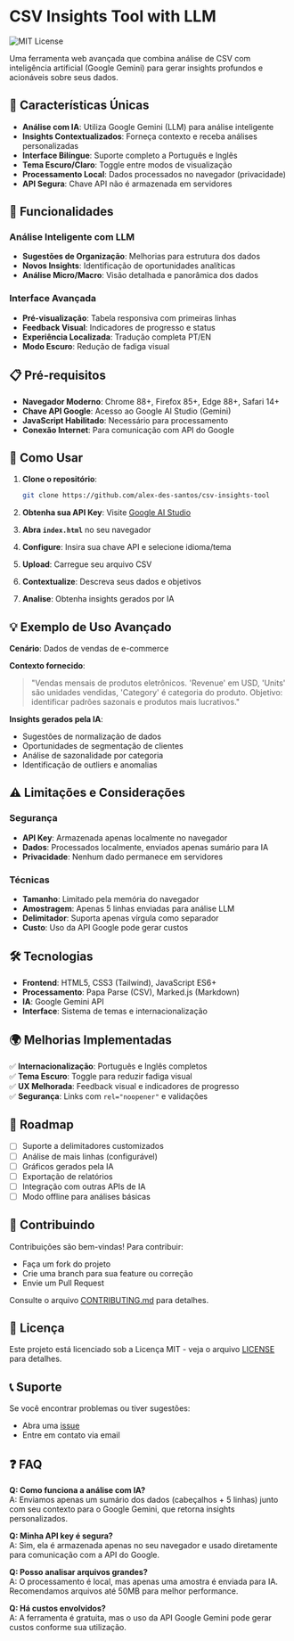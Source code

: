 # CSV Insights Tool with LLM

![MIT License](https://img.shields.io/badge/license-MIT-blue.svg)

Uma ferramenta web avançada que combina análise de CSV com inteligência artificial (Google Gemini) para gerar insights profundos e acionáveis sobre seus dados.

## 🧠 Características Únicas

- **Análise com IA**: Utiliza Google Gemini (LLM) para análise inteligente
- **Insights Contextualizados**: Forneça contexto e receba análises personalizadas
- **Interface Bilíngue**: Suporte completo a Português e Inglês
- **Tema Escuro/Claro**: Toggle entre modos de visualização
- **Processamento Local**: Dados processados no navegador (privacidade)
- **API Segura**: Chave API não é armazenada em servidores

## 🚀 Funcionalidades

### Análise Inteligente com LLM

- **Sugestões de Organização**: Melhorias para estrutura dos dados
- **Novos Insights**: Identificação de oportunidades analíticas
- **Análise Micro/Macro**: Visão detalhada e panorâmica dos dados

### Interface Avançada

- **Pré-visualização**: Tabela responsiva com primeiras linhas
- **Feedback Visual**: Indicadores de progresso e status
- **Experiência Localizada**: Tradução completa PT/EN
- **Modo Escuro**: Redução de fadiga visual

## 📋 Pré-requisitos

- **Navegador Moderno**: Chrome 88+, Firefox 85+, Edge 88+, Safari 14+
- **Chave API Google**: Acesso ao Google AI Studio (Gemini)
- **JavaScript Habilitado**: Necessário para processamento
- **Conexão Internet**: Para comunicação com API do Google

## 🔧 Como Usar

1. **Clone o repositório**:

   ```bash
   git clone https://github.com/alex-des-santos/csv-insights-tool
   ```

2. **Obtenha sua API Key**: Visite [Google AI Studio](https://aistudio.google.com/app/apikey)
3. **Abra `index.html`** no seu navegador
4. **Configure**: Insira sua chave API e selecione idioma/tema
5. **Upload**: Carregue seu arquivo CSV
6. **Contextualize**: Descreva seus dados e objetivos
7. **Analise**: Obtenha insights gerados por IA

## 💡 Exemplo de Uso Avançado

**Cenário**: Dados de vendas de e-commerce

**Contexto fornecido**:
> "Vendas mensais de produtos eletrônicos. 'Revenue' em USD, 'Units' são unidades vendidas, 'Category' é categoria do produto. Objetivo: identificar padrões sazonais e produtos mais lucrativos."

**Insights gerados pela IA**:

- Sugestões de normalização de dados
- Oportunidades de segmentação de clientes
- Análise de sazonalidade por categoria
- Identificação de outliers e anomalias

## ⚠️ Limitações e Considerações

### Segurança

- **API Key**: Armazenada apenas localmente no navegador
- **Dados**: Processados localmente, enviados apenas sumário para IA
- **Privacidade**: Nenhum dado permanece em servidores

### Técnicas

- **Tamanho**: Limitado pela memória do navegador
- **Amostragem**: Apenas 5 linhas enviadas para análise LLM
- **Delimitador**: Suporta apenas vírgula como separador
- **Custo**: Uso da API Google pode gerar custos

## 🛠️ Tecnologias

- **Frontend**: HTML5, CSS3 (Tailwind), JavaScript ES6+
- **Processamento**: Papa Parse (CSV), Marked.js (Markdown)
- **IA**: Google Gemini API
- **Interface**: Sistema de temas e internacionalização

## 🌍 Melhorias Implementadas

✅ **Internacionalização**: Português e Inglês completos  
✅ **Tema Escuro**: Toggle para reduzir fadiga visual  
✅ **UX Melhorada**: Feedback visual e indicadores de progresso  
✅ **Segurança**: Links com `rel="noopener"` e validações  

## 🔮 Roadmap

- [ ] Suporte a delimitadores customizados
- [ ] Análise de mais linhas (configurável)
- [ ] Gráficos gerados pela IA
- [ ] Exportação de relatórios
- [ ] Integração com outras APIs de IA
- [ ] Modo offline para análises básicas

## 🤝 Contribuindo

Contribuições são bem-vindas! Para contribuir:

- Faça um fork do projeto
- Crie uma branch para sua feature ou correção
- Envie um Pull Request

Consulte o arquivo [CONTRIBUTING.md](CONTRIBUTING.md) para detalhes.

## 📄 Licença

Este projeto está licenciado sob a Licença MIT - veja o arquivo [LICENSE](LICENSE) para detalhes.

## 📞 Suporte

Se você encontrar problemas ou tiver sugestões:

- Abra uma [issue](https://github.com/alex-des-santos/csv-insights-tool/issues)
- Entre em contato via email

## ❓ FAQ

**Q: Como funciona a análise com IA?**  
A: Enviamos apenas um sumário dos dados (cabeçalhos + 5 linhas) junto com seu contexto para o Google Gemini, que retorna insights personalizados.

**Q: Minha API key é segura?**  
A: Sim, ela é armazenada apenas no seu navegador e usado diretamente para comunicação com a API do Google.

**Q: Posso analisar arquivos grandes?**  
A: O processamento é local, mas apenas uma amostra é enviada para IA. Recomendamos arquivos até 50MB para melhor performance.

**Q: Há custos envolvidos?**  
A: A ferramenta é gratuita, mas o uso da API Google Gemini pode gerar custos conforme sua utilização.
